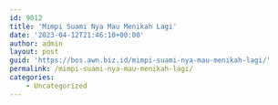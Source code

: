 ```yaml
---
id: 9012
title: 'Mimpi Suami Nya Mau Menikah Lagi'
date: '2023-04-12T21:46:10+00:00'
author: admin
layout: post
guid: 'https://bos.awn.biz.id/mimpi-suami-nya-mau-menikah-lagi/'
permalink: /mimpi-suami-nya-mau-menikah-lagi/
categories:
    - Uncategorized
---
```


